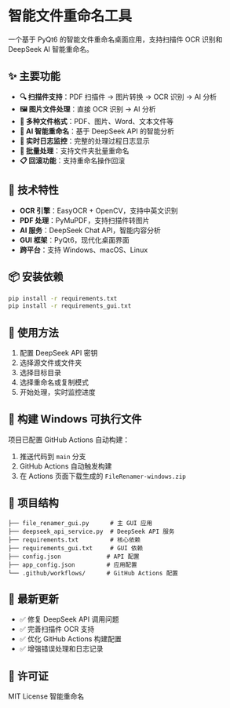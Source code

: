 # 智能文件重命名工具

一个基于 PyQt6 的智能文件重命名桌面应用，支持扫描件 OCR 识别和 DeepSeek AI 智能重命名。

## ✨ 主要功能

- **🔍 扫描件支持**：PDF 扫描件 → 图片转换 → OCR 识别 → AI 分析
- **🖼️ 图片文件处理**：直接 OCR 识别 → AI 分析
- **📄 多种文件格式**：PDF、图片、Word、文本文件等
- **🤖 AI 智能重命名**：基于 DeepSeek API 的智能分析
- **📝 实时日志监控**：完整的处理过程日志显示
- **🔄 批量处理**：支持文件夹批量重命名
- **📋 回滚功能**：支持重命名操作回滚

## 🚀 技术特性

- **OCR 引擎**：EasyOCR + OpenCV，支持中英文识别
- **PDF 处理**：PyMuPDF，支持扫描件转图片
- **AI 服务**：DeepSeek Chat API，智能内容分析
- **GUI 框架**：PyQt6，现代化桌面界面
- **跨平台**：支持 Windows、macOS、Linux

## 📦 安装依赖

```bash
pip install -r requirements.txt
pip install -r requirements_gui.txt
```

## 🎯 使用方法

1. 配置 DeepSeek API 密钥
2. 选择源文件或文件夹
3. 选择目标目录
4. 选择重命名或复制模式
5. 开始处理，实时监控进度

## 🔧 构建 Windows 可执行文件

项目已配置 GitHub Actions 自动构建：

1. 推送代码到 `main` 分支
2. GitHub Actions 自动触发构建
3. 在 Actions 页面下载生成的 `FileRenamer-windows.zip`

## 📁 项目结构

```
├── file_renamer_gui.py      # 主 GUI 应用
├── deepseek_api_service.py  # DeepSeek API 服务
├── requirements.txt         # 核心依赖
├── requirements_gui.txt     # GUI 依赖
├── config.json             # API 配置
├── app_config.json         # 应用配置
└── .github/workflows/      # GitHub Actions 配置
```

## 🎉 最新更新

- ✅ 修复 DeepSeek API 调用问题
- ✅ 完善扫描件 OCR 支持
- ✅ 优化 GitHub Actions 构建配置
- ✅ 增强错误处理和日志记录

## 📄 许可证

MIT License
智能重命名
